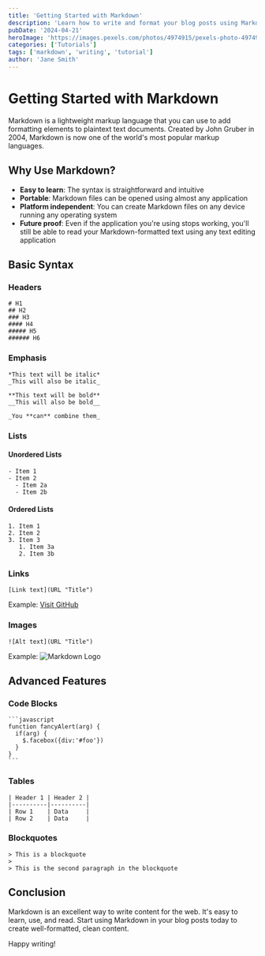 ```yaml
---
title: 'Getting Started with Markdown'
description: 'Learn how to write and format your blog posts using Markdown syntax.'
pubDate: '2024-04-21'
heroImage: 'https://images.pexels.com/photos/4974915/pexels-photo-4974915.jpeg?auto=compress&cs=tinysrgb&w=1260&h=750&dpr=2'
categories: ['Tutorials']
tags: ['markdown', 'writing', 'tutorial']
author: 'Jane Smith'
---
```


# Getting Started with Markdown

Markdown is a lightweight markup language that you can use to add formatting elements to plaintext text documents. Created by John Gruber in 2004, Markdown is now one of the world's most popular markup languages.

## Why Use Markdown?

- **Easy to learn**: The syntax is straightforward and intuitive
- **Portable**: Markdown files can be opened using almost any application
- **Platform independent**: You can create Markdown files on any device running any operating system
- **Future proof**: Even if the application you're using stops working, you'll still be able to read your Markdown-formatted text using any text editing application

## Basic Syntax

### Headers

```
# H1
## H2
### H3
#### H4
##### H5
###### H6
```

### Emphasis

```
*This text will be italic*
_This will also be italic_

**This text will be bold**
__This will also be bold__

_You **can** combine them_
```

### Lists

#### Unordered Lists

```
- Item 1
- Item 2
  - Item 2a
  - Item 2b
```

#### Ordered Lists

```
1. Item 1
2. Item 2
3. Item 3
   1. Item 3a
   2. Item 3b
```

### Links

```
[Link text](URL "Title")
```

Example: [Visit GitHub](https://github.com "GitHub's Homepage")

### Images

```
![Alt text](URL "Title")
```

Example: ![Markdown Logo](https://markdown-here.com/img/icon256.png "Markdown Logo")

## Advanced Features

### Code Blocks

````
```javascript
function fancyAlert(arg) {
  if(arg) {
    $.facebox({div:'#foo'})
  }
}
```
````

### Tables

```
| Header 1 | Header 2 |
|----------|----------|
| Row 1    | Data     |
| Row 2    | Data     |
```

### Blockquotes

```
> This is a blockquote
>
> This is the second paragraph in the blockquote
```

## Conclusion

Markdown is an excellent way to write content for the web. It's easy to learn, use, and read. Start using Markdown in your blog posts today to create well-formatted, clean content.

Happy writing!